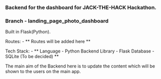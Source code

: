 ### Backend for the dashboard for JACK-THE-HACK Hackathon.

### Branch - landing_page_photo_dashboard

Built in Flask(Python).

Routes: - 
**
Routes will be added here
**

Tech Stack: - 
**
Language - Python
Backend Library - Flask
Database - SQLite (To be decided)
**

The main aim of the Backend here is to update the content which will be shown to the users on the main app.
